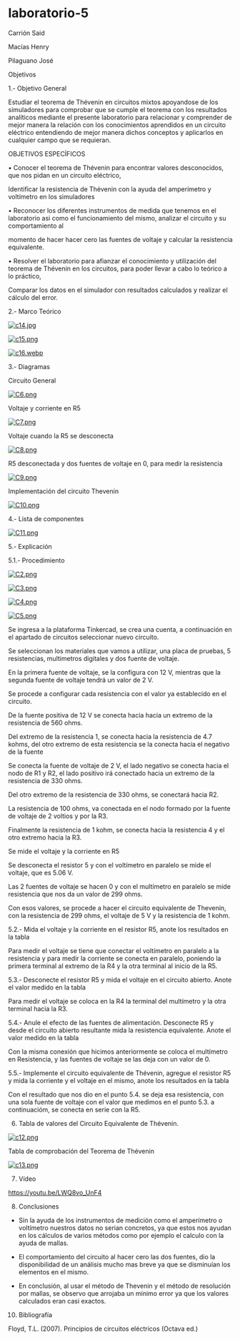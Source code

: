 # laboratorio-5

Carrión Said

Macías Henry

Pilaguano José

Objetivos

1.- Objetivo General

Estudiar el teorema de Thévenin en circuitos mixtos apoyandose de los simuladores para comprobar que se cumple el teorema con los resultados analíticos mediante el presente laboratorio para relacionar y comprender de mejor manera la relación con los conocimientos aprendidos en un circuito eléctrico entendiendo de mejor manera dichos conceptos y aplicarlos en cualquier campo que se requieran.

OBJETIVOS ESPECÍFICOS

• Conocer el teorema de Thévenin para encontrar valores desconocidos, que nos pidan en un circuito eléctrico, 

Identificar la resistencia de Thévenin con la ayuda del amperímetro y voltímetro en los simuladores

• Reconocer los diferentes instrumentos de medida que tenemos en el laboratorio asi como el funcionamiento del mismo, analizar el circuito y su comportamiento al

momento de hacer hacer cero las fuentes de voltaje y calcular la resistencia equivalente.

• Resolver el laboratorio para afianzar el conocimiento y utilización del teorema de Thévenin en los circuitos, para poder llevar a cabo lo teórico a lo práctico,

Comparar los datos en el simulador con resultados calculados y realizar el cálculo del error.

2.- Marco Teórico

[![c14.jpg](https://i.postimg.cc/YCNjbMty/c14.jpg)](https://postimg.cc/3kRKwM4g)

[![c15.png](https://i.postimg.cc/zfJvQ6BD/c15.png)](https://postimg.cc/VJVzr7n2)

[![c16.webp](https://i.postimg.cc/W3z3NZgQ/c16.webp)](https://postimg.cc/Q9LsSH6b)

 3.- Diagramas

Circuito General

[![C6.png](https://i.postimg.cc/P5vkK4h3/C6.png)](https://postimg.cc/Mnw4p1nV)

Voltaje y corriente en R5

[![C7.png](https://i.postimg.cc/vmRwKVZQ/C7.png)](https://postimg.cc/rD9H0z4b)

Voltaje cuando la R5 se desconecta


[![C8.png](https://i.postimg.cc/769vbtM6/C8.png)](https://postimg.cc/WFdYHnyL)

R5 desconectada y dos fuentes de voltaje en 0, para medir la resistencia

[![C9.png](https://i.postimg.cc/JhbCCzsj/C9.png)](https://postimg.cc/p9X6DxYd)

Implementación del circuito Thevenin

[![C10.png](https://i.postimg.cc/d1wPscCp/C10.png)](https://postimg.cc/VSGHgTDW)

4.- Lista de componentes

[![C11.png](https://i.postimg.cc/GtmWDPqj/C11.png)](https://postimg.cc/mzKpf9xc)

5.- Explicación

5.1.- Procedimiento

[![C2.png](https://i.postimg.cc/28KD4JpL/C2.png)](https://postimg.cc/4mVqGWxX)

[![C3.png](https://i.postimg.cc/gkn9kDwz/C3.png)](https://postimg.cc/nCbS3qYg)

[![C4.png](https://i.postimg.cc/59PdVG2K/C4.png)](https://postimg.cc/DmbYQxs1)

[![C5.png](https://i.postimg.cc/SR1wfXPb/C5.png)](https://postimg.cc/V0MGYN1K)

Se ingresa a la plataforma Tinkercad, se crea una cuenta, a continuación en el apartado de circuitos seleccionar nuevo circuito.

Se seleccionan los materiales que vamos a utilizar, una placa de pruebas, 5 resistencias, multimetros digitales y dos fuente de voltaje.

En la primera fuente de voltaje, se la configura con 12 V, mientras que la segunda fuente de voltaje tendrá un valor de 2 V.

Se procede a configurar cada resistencia con el valor ya establecido en el circuito.

De la fuente positiva de 12 V se conecta hacia hacia un extremo de la resistencia de 560 ohms.

Del extremo de la resistencia 1, se conecta hacia la resistencia de 4.7 kohms, del otro extremo de esta resistencia se la conecta hacia el negativo de la fuente

Se conecta la fuente de voltaje de 2 V, el lado negativo se conecta hacia el nodo de R1 y R2, el lado positivo irá conectado hacia un extremo de la resistencia de 330 ohms.

Del otro extremo de la resistencia de 330 ohms, se conectará hacia R2.

La resistencia de 100 ohms, va conectada en el nodo formado por la fuente de voltaje de 2 voltios y por la R3.

Finalmente la resistencia de 1 kohm, se conecta hacia la resistencia 4 y el otro extremo hacia la R3.

Se mide el voltaje y la corriente en R5

Se desconecta el resistor 5 y con el voltímetro en paralelo se mide el voltaje, que es 5.06 V.

Las 2 fuentes de voltaje se hacen 0 y con el multímetro en paralelo se mide resistencia que nos da un valor de 299 ohms.

Con esos valores, se procede a hacer el circuito equivalente de Thevenin, con la resistencia de 299 ohms, el voltaje de 5 V y la resistencia de 1 kohm.

5.2.- Mida el voltaje y la corriente en el resistor R5, anote los resultados en la tabla

Para medir el voltaje se tiene que conectar el voltímetro en paralelo a la resistencia y para medir la corriente se conecta en paralelo, poniendo la primera terminal al extremo de la R4 y la otra terminal al inicio de la R5.

5.3.- Desconecte el resistor R5 y mida el voltaje en el circuito abierto. Anote el valor medido en la tabla

Para medir el voltaje se coloca en la R4 la terminal del multímetro y la otra terminal hacia la R3.

5.4.- Anule el efecto de las fuentes de alimentación. Desconecte R5 y desde el circuito abierto resultante mida la resistencia equivalente. Anote el valor medido en la tabla

Con la misma conexión que hicimos anteriormente se coloca el multímetro en Resistencia, y las fuentes de voltaje se las deja con un valor de 0.

5.5.- Implemente el circuito equivalente de Thévenin, agregue el resistor R5 y mida la corriente y el voltaje en el mismo, anote los resultados en la tabla

Con el resultado que nos dio en el punto 5.4. se deja esa resistencia, con una sola fuente de voltaje con el valor que medimos en el punto 5.3. a continuacióm, se conecta en serie con la R5.

6. Tabla de valores del Circuito Equivalente de Thévenin.

[![c12.png](https://i.postimg.cc/hjQBZ19P/c12.png)](https://postimg.cc/R6myNfsj)

Tabla de comprobación del Teorema de Thévenin

[![c13.png](https://i.postimg.cc/RhrzkJR1/c13.png)](https://postimg.cc/CB4tD19d)

7. Vídeo

https://youtu.be/LWQ8vo_UnF4

  8. Conclusiones

 * Sin la ayuda de los instrumentos de medición como el amperímetro o voltímetro nuestros datos no serian concretos, ya que estos nos ayudan en los cálculos de varios métodos como por ejemplo el calculo con la ayuda de mallas.
  
 * El comportamiento del circuito al hacer cero las dos fuentes, dio la disponibilidad de un análisis mucho mas breve ya que se disminuían los elementos en el mismo.

 * En conclusión, al usar el método de Thevenin y el método de resolución por mallas, se observo que arrojaba un mínimo error ya que los valores calculados eran casi exactos.


  10. Bibliografía

Floyd, T.L. (2007). Principios de circuitos eléctricos (Octava ed.)






